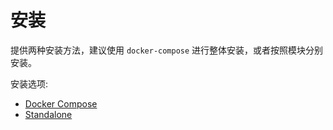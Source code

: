 # 安装

提供两种安装方法，建议使用 `docker-compose` 进行整体安装，或者按照模块分别安装。

安装选项:

- [Docker Compose](docker-compose.md)
- [Standalone](standalone/README.md)
